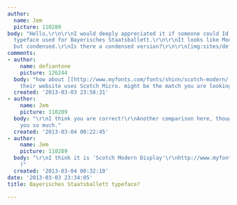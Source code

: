 ```yaml
---
author:
  name: Jem
  picture: 110289
body: "Hello,\r\n\r\nI would deeply appreciated it if someone could Id the attached
  typeface used for Bayerisches Staatsballett.\r\n\r\nIt looks like Modern No. 20,
  but condensed.\r\nIs there a condensed version?\r\n\r\n[img:sites/default/files/old-images/tumblr_m8eom67ttI1qd5cneo1_1280_5338.jpg]"
comments:
- author:
    name: defiantone
    picture: 126244
  body: "how about [[http://www.myfonts.com/fonts/shinn/scotch-modern/|Scotch Modern]]\r\n\r\nedit:
    their website uses Scotch Micro. might be the match you are looking for."
  created: '2013-03-03 23:58:31'
- author:
    name: Jem
    picture: 110289
  body: "\r\nI think you are correct!\r\nAnother comparison here, though less condensed:\r\n[img:sites/default/files/old-images/21037854842_3899.jpeg]\r\n\r\nThank
    you so much."
  created: '2013-03-04 00:22:45'
- author:
    name: Jem
    picture: 110289
  body: "\r\nI think it is 'Scotch Modern Display'\r\nhttp://www.myfonts.com/fonts/shinn/scotch-modern/display/\r\n\r\n:
    )"
  created: '2013-03-04 00:32:10'
date: '2013-03-03 23:34:05'
title: Bayerisches Staatsballett typeface?

---
```

